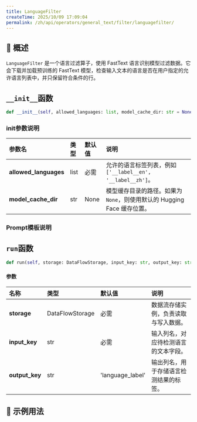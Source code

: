 ```yaml
---
title: LanguageFilter
createTime: 2025/10/09 17:09:04
permalink: /zh/api/operators/general_text/filter/languagefilter/
---
```


## 📘 概述

`LanguageFilter` 是一个语言过滤算子，使用 FastText 语言识别模型过滤数据。它会下载并加载预训练的 FastText 模型，检查输入文本的语言是否在用户指定的允许语言列表中，并只保留符合条件的行。

## `__init__`函数

```python
def __init__(self, allowed_languages: list, model_cache_dir: str = None)
```

### init参数说明

| 参数名              | 类型   | 默认值 | 说明                                                         |
| :------------------ | :----- | :----- | :----------------------------------------------------------- |
| **allowed_languages** | list | 必需   | 允许的语言标签列表，例如 `['__label__en', '__label__zh']`。    |
| **model_cache_dir** | str    | None   | 模型缓存目录的路径。如果为 `None`，则使用默认的 Hugging Face 缓存位置。 |

### Prompt模板说明

## `run`函数

```python
def run(self, storage: DataFlowStorage, input_key: str, output_key: str='language_label')
```

#### 参数

| 名称          | 类型              | 默认值             | 说明                                       |
| :------------ | :---------------- | :----------------- | :----------------------------------------- |
| **storage**   | DataFlowStorage   | 必需               | 数据流存储实例，负责读取与写入数据。       |
| **input_key** | str               | 必需               | 输入列名，对应待检测语言的文本字段。       |
| **output_key**  | str               | 'language_label'   | 输出列名，用于存储语言检测结果的标签。     |

## 🧠 示例用法
